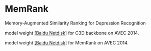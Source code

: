 # MemRank
Memory-Augmented Similarity Ranking for Depression Recognition

model weight [[Baidu Netdisk]](https://pan.baidu.com/s/1o38G1CKp_uwZ3nXCyToTSQ?pwd=hpos) for C3D backbone on AVEC 2014.

model weight [[Baidu Netdisk]](https://pan.baidu.com/s/1BwR1fnqny8_ONjjz4XIS5g?pwd=g8aw) for MemRank on AVEC 2014.
